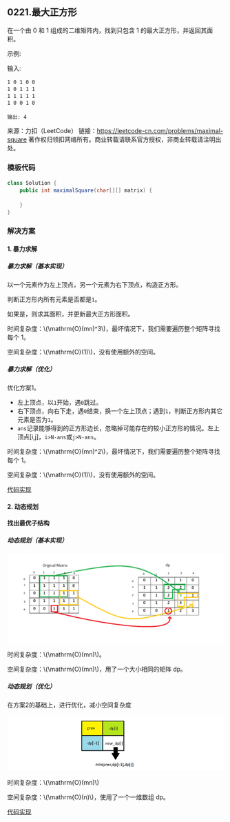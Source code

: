 <script src="https://cdn.bootcss.com/mathjax/2.7.7/MathJax.js?config=TeX-AMS-MML_HTMLorMML"></script>

## 0221.最大正方形

在一个由 0 和 1 组成的二维矩阵内，找到只包含 1 的最大正方形，并返回其面积。

示例:

输入: 

```
1 0 1 0 0
1 0 1 1 1
1 1 1 1 1
1 0 0 1 0

输出: 4
```

来源：力扣（LeetCode）
链接：https://leetcode-cn.com/problems/maximal-square
著作权归领扣网络所有。商业转载请联系官方授权，非商业转载请注明出处。


### 模板代码

``` java
class Solution {
    public int maximalSquare(char[][] matrix) {

    }
}
```

### 解决方案

#### 1. 暴力求解

##### 暴力求解（基本实现）

以一个元素作为左上顶点，另一个元素为右下顶点，构造正方形。

判断正方形内所有元素是否都是`1`。

如果是，则求其面积，并更新最大正方形面积。

时间复杂度：\\(\mathrm{O}(mn)^3\\)，最坏情况下，我们需要遍历整个矩阵寻找每个 1。

空间复杂度：\\(\mathrm{O}(1)\\)，没有使用额外的空间。

##### 暴力求解（优化）

优化方案1。

* 左上顶点，以`1`开始，遇`0`跳过。
* 右下顶点，向右下走，遇`0`结束，换一个左上顶点；遇到`1`，判断正方形内其它元素是否为`1`。
* `ans`记录能够得到的正方形边长，忽略掉可能存在的较小正方形的情况。左上顶点[i,j]，`i>N-ans`或`j>N-ans`。

时间复杂度：\\(\mathrm{O}(mn)^2\\)，最坏情况下，我们需要遍历整个矩阵寻找每个 1。

空间复杂度：\\(\mathrm{O}(1)\\)，没有使用额外的空间。

[代码实现](qu0221/solu1/Solution.java)


#### 2. 动态规划

**找出最优子结构**

##### 动态规划（基本实现）

![221_最大正方形_动态规划](221_最大正方形_动态规划.png)


时间复杂度：\\(\mathrm{O}(mn)\\)。

空间复杂度：\\(\mathrm{O}(mn)\\)，用了一个大小相同的矩阵 dp。


##### 动态规划（优化）

在方案2的基础上，进行优化，减小空间复杂度

![221_最大正方形_动态规划_优化](221_最大正方形_动态规划_优化.png)

时间复杂度：\\(\mathrm{O}(mn)\\)

空间复杂度：\\(\mathrm{O}(n)\\)，使用了一个一维数组 dp。


[代码实现](qu0221/solu2/Solution.java)
